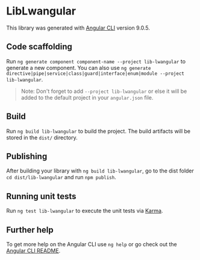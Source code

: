 # LibLwangular

This library was generated with [Angular CLI](https://github.com/angular/angular-cli) version 9.0.5.

## Code scaffolding

Run `ng generate component component-name --project lib-lwangular` to generate a new component. You can also use `ng generate directive|pipe|service|class|guard|interface|enum|module --project lib-lwangular`.
> Note: Don't forget to add `--project lib-lwangular` or else it will be added to the default project in your `angular.json` file. 

## Build

Run `ng build lib-lwangular` to build the project. The build artifacts will be stored in the `dist/` directory.

## Publishing

After building your library with `ng build lib-lwangular`, go to the dist folder `cd dist/lib-lwangular` and run `npm publish`.

## Running unit tests

Run `ng test lib-lwangular` to execute the unit tests via [Karma](https://karma-runner.github.io).

## Further help

To get more help on the Angular CLI use `ng help` or go check out the [Angular CLI README](https://github.com/angular/angular-cli/blob/master/README.md).
